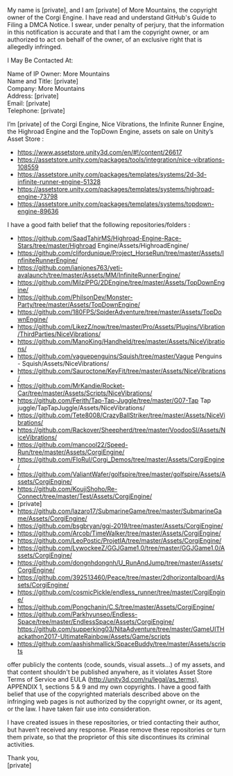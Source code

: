 My name is [private], and I am [private] of More Mountains, the copyright owner of the Corgi Engine. I have read and understand GitHub's Guide to Filing a DMCA Notice. I swear, under penalty of perjury, that the information in this notification is accurate and that I am the copyright owner, or am authorized to act on behalf of the owner, of an exclusive right that is allegedly infringed.

I May Be Contacted At:  

Name of IP Owner: More Mountains  
Name and Title: [private]  
Company: More Mountains  
Address: [private]  
Email: [private]  
Telephone: [private]    

I’m [private] of the Corgi Engine, Nice Vibrations, the Infinite Runner Engine, the Highroad Engine and the TopDown Engine, assets on sale on Unity’s Asset Store :   
* https://www.assetstore.unity3d.com/en/#!/content/26617   
* https://assetstore.unity.com/packages/tools/integration/nice-vibrations-108559   
* https://assetstore.unity.com/packages/templates/systems/2d-3d-infinite-runner-engine-51328   
* https://assetstore.unity.com/packages/templates/systems/highroad-engine-73798   
* https://assetstore.unity.com/packages/templates/systems/topdown-engine-89636  

I have a good faith belief that the following repositories/folders :   
* https://github.com/SaadTahirMS/Highroad-Engine-Race-Stars/tree/master/Highroad Engine/Assets/HighroadEngine/   
* https://github.com/clifordunique/Project_HorseRun/tree/master/Assets/InfiniteRunnerEngine/   
* https://github.com/ianjones763/yeti-avalaunch/tree/master/Assets/MM/InfiniteRunnerEngine/   
* https://github.com/MilziPPG/2DEngine/tree/master/Assets/TopDownEngine/   
* https://github.com/PhilsonDev/Monster-Party/tree/master/Assets/TopDownEngine/   
* https://github.com/180FPS/SpiderAdventure/tree/master/Assets/TopDownEngine/   
* https://github.com/LikezZ/now/tree/master/Pro/Assets/Plugins/Vibration/ThirdParties/NiceVibrations/   
* https://github.com/ManoKing/Handheld/tree/master/Assets/NiceVibrations/   
* https://github.com/vaguepenguins/Squish/tree/master/Vague Penguins - Squish/Assets/NiceVibrations/   
* https://github.com/Sauroctone/KeyFit/tree/master/Assets/NiceVibrations/  
* https://github.com/MrKandie/Rocket-Car/tree/master/Assets/Scripts/NiceVibrations/   
* https://github.com/Ferith/Tap-Tap-Juggle/tree/master/G07-Tap Tap juggle/TapTapJuggle/Assets/NiceVibrations/   
* https://github.com/Tete8008/CrazyBallStriker/tree/master/Assets/NiceVibrations/   
* https://github.com/Rackover/Sheepherd/tree/master/VoodooSI/Assets/NiceVibrations/   
* https://github.com/mancool22/Speed-Run/tree/master/Assets/CorgiEngine/   
* https://github.com/FloRul/Corgi_Demos/tree/master/Assets/CorgiEngine/   
* https://github.com/ValiantWafer/golfspire/tree/master/golfspire/Assets/Assets/CorgiEngine/   
* https://github.com/KoujiShoho/Re-Connect/tree/master/Test/Assets/CorgiEngine/   
* [private]    
* https://github.com/lazaro17/SubmarineGame/tree/master/SubmarineGame/Assets/CorgiEngine/   
* https://github.com/bsgbryan/ggj-2019/tree/master/Assets/CorgiEngine/  
* https://github.com/Arcob/TimeWalker/tree/master/Assets/CorgiEngine/   
* https://github.com/LeoPostic/ProjetIA/tree/master/Assets/CorgiEngine/ 
* https://github.com/LywockeeZ/GGJGame1.0/tree/master/GGJGame1.0/Assets/CorgiEngine/   
* https://github.com/dongnhdongnh/U_RunAndJump/tree/master/Assets/CorgiEngine/   
* https://github.com/392513460/Peace/tree/master/2dhorizontalboard/Assets/CorgiEngine/   
* https://github.com/cosmicPickle/endless_runner/tree/master/CorgiEngine/   
* https://github.com/Pongchanin/C.S/tree/master/Assets/CorgiEngine/   
* https://github.com/Parkhyunseo/Endless-Space/tree/master/EndlessSpace/Assets/CorgiEngine/   
https://github.com/supperking03/NitaAdventure/tree/master/GameUITHackathon2017-UltimateRainbow/Assets/Game/scripts   
* https://github.com/aashishmallick/SpaceBuddy/tree/master/Assets/scripts  

offer publicly the contents (code, sounds, visual assets…) of my assets, and that content shouldn't be published anywhere, as it violates Asset Store Terms of Service and EULA (http://unity3d.com/ru/legal/as_terms), APPENDIX 1, sections 5 & 9 and my own copyrights. I have a good faith belief that use of the copyrighted materials described above on the infringing web pages is not authorized by the copyright owner, or its agent, or the law. I have taken fair use into consideration.  

I have created issues in these repositories, or tried contacting their author, but haven’t received any response. Please remove these repositories or turn them private, so that the proprietor of this site discontinues its criminal activities.  

Thank you,   
[private]  
